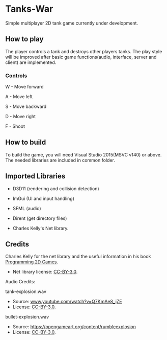 # Tanks-War


Simple multiplayer 2D tank game currently under development.


## How to play


The player controls a tank and destroys other players tanks. The play style will be improved after basic game functions(audio, interface, server and client) are implemented.


### Controls


W - Move forward

A - Move left

S - Move backward

D - Move right

F - Shoot


## How to build


To build the game, you will need Visual Studio 2015(MSVC v140) or above. The needed libraries are included in common folder. 



## Imported Libraries


- D3D11 (rendering and collision detection)

- ImGui (UI and input handling)

- SFML (audio)

- Dirent (get directory files)

- Charles Kelly's Net library. 


## Credits


Charles Kelly for the net library and the useful information in his book [Programming 2D Games](http://www.programming2dgames.com).

- Net library license: [CC-BY-3.0](https://creativecommons.org/licenses/by/3.0).

Audio Credits:

tank-explosion.wav
- Source: www.youtube.com/watch?v=Q7KmAe8_jZE
- License: [CC-BY-3.0](https://creativecommons.org/licenses/by/3.0).

bullet-explosion.wav
- Source: https://opengameart.org/content/rumbleexplosion
- License: [CC-BY-3.0](https://creativecommons.org/licenses/by/3.0).
